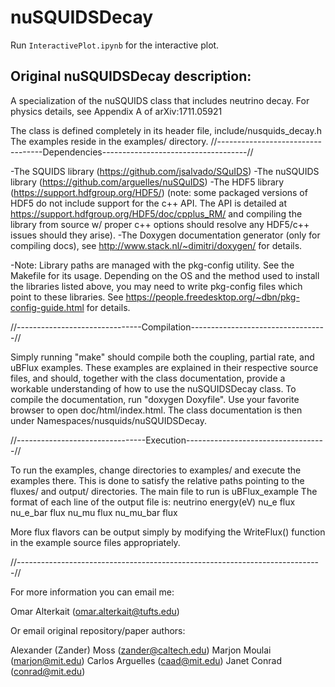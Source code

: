 # nuSQUIDSDecay

Run `InteractivePlot.ipynb` for the interactive plot.


## Original nuSQUIDSDecay description:

A specialization of the nuSQUIDS class that includes neutrino decay.
For physics details, see Appendix A of arXiv:1711.05921

The class is defined completely in its header file, include/nusquids_decay.h
The examples reside in the examples/ directory.
//----------------------------------Dependencies------------------------------------//

-The SQUIDS library (https://github.com/jsalvado/SQuIDS)
-The nuSQUIDS library (https://github.com/arguelles/nuSQuIDS)
-The HDF5 library (https://support.hdfgroup.org/HDF5/)
	(note: some packaged versions of HDF5 do not include support for the
	c++ API. The API is detailed at https://support.hdfgroup.org/HDF5/doc/cpplus_RM/
	and compiling the library from source w/ proper c++ options should 
	resolve any HDF5/c++ issues should they arise).
-The Doxygen documentation generator (only for compiling docs),
	see http://www.stack.nl/~dimitri/doxygen/ for details.

-Note: Library paths are managed with the pkg-config utility. See the Makefile for 
	its usage. Depending on the OS and the method used to install the libraries
	listed above, you may need to write pkg-config files which point to these 
	libraries. See https://people.freedesktop.org/~dbn/pkg-config-guide.html
	for details.

//-------------------------------Compilation----------------------------------//

Simply running "make" should compile both the coupling, partial rate, and uBFlux examples.
These examples are explained in their respective source files, and should, together
with the class documentation, provide a workable understanding of how to use 
the nuSQUIDSDecay class. To compile the documentation, run "doxygen Doxyfile".
Use your favorite browser to open doc/html/index.html. The class documentation
is then under Namespaces/nusquids/nuSQUIDSDecay.

//--------------------------------Execution-----------------------------------//

To run the examples, change directories to examples/ and execute the examples
there. This is done to satisfy the relative paths pointing to the fluxes/
and output/ directories. The main file to run is uBFlux_example
The format of each line of the output file is:
neutrino energy(eV)   nu_e flux   nu_e_bar flux   nu_mu flux   nu_mu_bar flux

More flux flavors can be output simply by modifying the WriteFlux() function
in the example source files appropriately.

//----------------------------------------------------------------------------//

For more information you can email me:

Omar Alterkait (omar.alterkait@tufts.edu)


Or email original repository/paper authors:

Alexander (Zander) Moss (zander@caltech.edu)
Marjon Moulai (marjon@mit.edu)
Carlos Arguelles (caad@mit.edu)
Janet Conrad (conrad@mit.edu)
